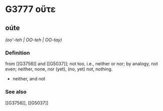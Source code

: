 # G3777 οὔτε

## oúte

_(oo'-teh | OO-teh | OO-tay)_

### Definition

from [[G3756]] and [[G5037]]; not too, i.e., neither or nor; by analogy, not even; neither, none, nor (yet), (no, yet) not, nothing.

- neither, and not

### See also

[[G3756]], [[G5037]]


